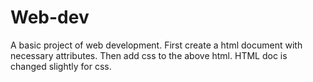 # Web-dev
 A basic project of web development.
 First create a html document with necessary attributes.
 Then add css to the above html.
 HTML doc is changed slightly for css.
